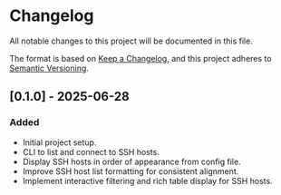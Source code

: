 
# Changelog

All notable changes to this project will be documented in this file.

The format is based on [Keep a Changelog](https://keepachangelog.com/en/1.0.0/),
and this project adheres to [Semantic Versioning](https://semver.org/spec/v2.0.0.html).

## [0.1.0] - 2025-06-28

### Added
- Initial project setup.
- CLI to list and connect to SSH hosts.
- Display SSH hosts in order of appearance from config file.
- Improve SSH host list formatting for consistent alignment.
- Implement interactive filtering and rich table display for SSH hosts.
